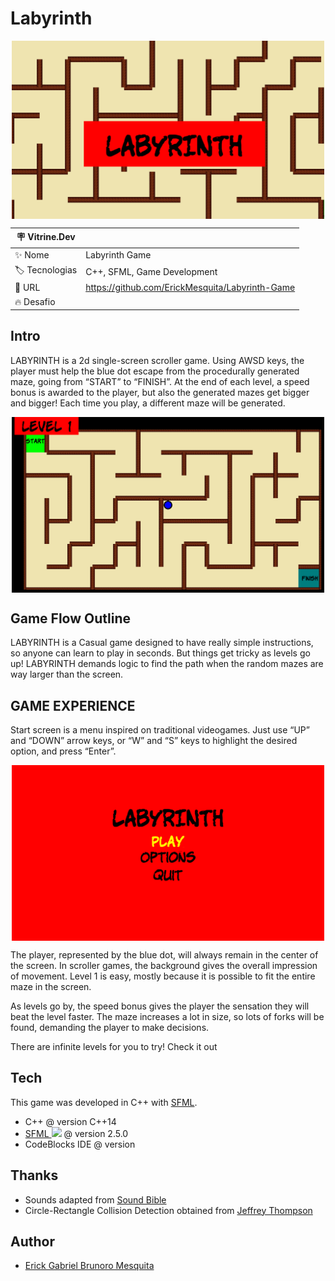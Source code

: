 # Labyrinth

<img src="https://raw.githubusercontent.com/ErickMesquita/Labyrinth-Game/main/screenshots/Cover.PNG#vitrinedev" style="margin: 0 auto 0 auto; display: block; width: 500px;">

| :placard: Vitrine.Dev |     |
| -------------  | --- |
| :sparkles: Nome        | Labyrinth Game
| :label: Tecnologias | C++, SFML, Game Development
| :rocket: URL         | https://github.com/ErickMesquita/Labyrinth-Game
| :fire: Desafio     | 

## Intro

LABYRINTH is a 2d single-screen scroller game. Using AWSD keys, the player must help the blue dot escape from the procedurally generated maze, going from “START” to “FINISH”. At the end of each level, a speed bonus is awarded to the player, but also the generated mazes get bigger and bigger! Each time you play, a different maze will be generated.

<img src="https://raw.githubusercontent.com/ErickMesquita/Labyrinth-Game/main/screenshots/level1.png" style="margin: 0 auto 0 auto; display: block; width: 500px;">

## Game Flow Outline
LABYRINTH is a Casual game designed to have really simple instructions, so anyone can learn to play in seconds. But things get tricky as levels go up! LABYRINTH demands logic to find the path when the random mazes are way larger than the screen.

## GAME EXPERIENCE
Start screen is a menu inspired on traditional videogames. Just use “UP” and “DOWN” arrow keys, or “W” and “S” keys to highlight the desired option, and press “Enter”.

<img src="https://raw.githubusercontent.com/ErickMesquita/Labyrinth-Game/main/screenshots/StartScreen.png" style="margin: 0 auto 0 auto; display: block; width: 500px;">

The player, represented by the blue dot, will always remain in the center of the screen. In scroller games, the background gives the overall impression of movement. Level 1 is easy, mostly because it is possible to fit the entire maze in the screen.

As levels go by, the speed bonus gives the player the sensation they will beat the level faster. The maze increases a lot in size, so lots of forks will be found, demanding the player to make decisions.

There are infinite levels for you to try! Check it out

## Tech
This game was developed in C++ with [SFML](https://www.sfml-dev.org).
 - C++ @ version C++14
 - [SFML <img src="https://www.sfml-dev.org/download/goodies/sfml-icon-small.png" height="20px" />](https://www.sfml-dev.org) @ version 2.5.0 
 - CodeBlocks IDE @ version 

## Thanks
 - Sounds adapted from [Sound Bible](https://soundbible.com/)
 - Circle-Rectangle Collision Detection obtained from [Jeffrey Thompson](http://www.jeffreythompson.org/collision-detection/circle-rect.php)

## Author
 - [Erick Gabriel Brunoro Mesquita](https://www.linkedin.com/in/erick-brunoro-mesquita/)
